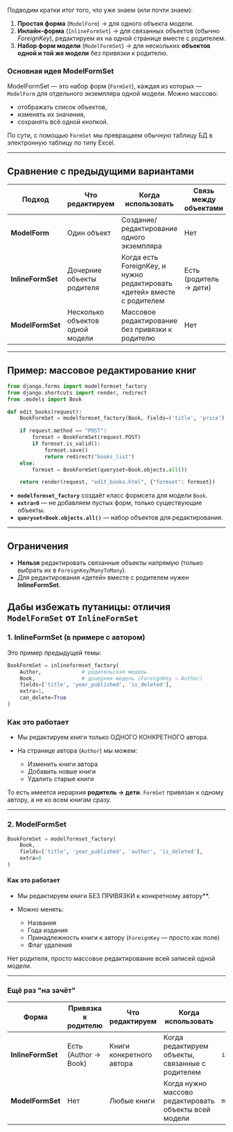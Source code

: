 Подводим кратки итог того, что уже знаем (или почти знаем):

1. **Простая форма** (`ModelForm`) → для одного объекта модели.
2. **Инлайн-форма** (`InlineFormSet`) → для связанных объектов (обычно *ForeignKey*), редактируем их на одной странице вместе с родителем.
3. **Набор форм модели** (`ModelFormSet`) → для нескольких **объектов одной и той же модели** без привязки к родителю.


### **Основная идея ModelFormSet**

ModelFormSet — это набор форм (`FormSet`), каждая из которых — `ModelForm` для отдельного экземпляра одной модели.
Можно массово:

* отображать список объектов,
* изменять их значения,
* сохранять всё одной кнопкой.

По сути, с помощью `FormSet` мы превращаем обычную таблицу БД в электронную таблицу по типу Excel.

---

## Сравнение с предыдущими вариантами

| Подход            | Что редактируем                 | Когда использовать                                                      | Связь между объектами  |
| ----------------- | ------------------------------- | ----------------------------------------------------------------------- | ---------------------- |
| **ModelForm**     | Один объект                     | Создание/редактирование одного экземпляра                               | Нет                    |
| **InlineFormSet** | Дочерние объекты родителя       | Когда есть ForeignKey, и нужно редактировать «детей» вместе с родителем | Есть (родитель → дети) |
| **ModelFormSet**  | Несколько объектов одной модели | Массовое редактирование без привязки к родителю                         | Нет                    |

---

## Пример: массовое редактирование книг

```python
from django.forms import modelformset_factory
from django.shortcuts import render, redirect
from .models import Book

def edit_books(request):
    BookFormSet = modelformset_factory(Book, fields=('title', 'price'), extra=0)

    if request.method == "POST":
        formset = BookFormSet(request.POST)
        if formset.is_valid():
            formset.save()
            return redirect("books_list")
    else:
        formset = BookFormSet(queryset=Book.objects.all())

    return render(request, "edit_books.html", {"formset": formset})
```

* **`modelformset_factory`** создаёт класс формсета для модели `Book`.
* **`extra=0`** — не добавляем пустых форм, только существующие объекты.
* **`queryset=Book.objects.all()`** — набор объектов для редактирования.

---

## Ограничения

* **Нельзя** редактировать связанные объекты напрямую (только выбрать их в `ForeignKey`/`ManyToMany`).
* Для редактирования «детей» вместе с родителем нужен **InlineFormSet**.


## Дабы избежать путаницы: отличия `ModelFormSet` от `InlineFormSet`

### 1. InlineFormSet (в примере с автором)

Это пример предыдущей темы:

```python
BookFormSet = inlineformset_factory(
    Author,             # родительская модель
    Book,               # дочерняя модель (ForeignKey → Author)
    fields=['title', 'year_published', 'is_deleted'],
    extra=1,
    can_delete=True
)
```

### Как это работает

* Мы редактируем книги только ОДНОГО КОНКРЕТНОГО автора.
* На странице автора (`Author`) мы можем:

  * Изменить книги автора
  * Добавить новые книги
  * Удалить старые книги

То есть имеется иерархия **родитель → дети**.
`FormSet` привязан к одному автору, а не ко всем книгам сразу.

---

### 2. ModelFormSet

```python
BookFormSet = modelformset_factory(
    Book,
    fields=['title', 'year_published', 'author', 'is_deleted'],
    extra=0
)
```

#### Как это работает

* Мы редактируем книги БЕЗ ПРИВЯЗКИ к конкретному автору**.
* Можно менять:

  * Названия
  * Года издания
  * Принадлежность книги к автору (`ForeignKey` — просто как поле)
  * Флаг удаления

Нет родителя, просто массовое редактирование всей записей одной модели.

---

### Ещё раз "на зачёт" 

| Форма             | Привязка к родителю  | Что редактируем          | Когда использовать                                    | Функция для создания    |
| ----------------- | -------------------- | ------------------------ | ----------------------------------------------------- | ----------------------- |
| **InlineFormSet** | Есть (Author → Book) | Книги конкретного автора | Когда редактируем объекты, связанные с родителем      | `inlineformset_factory` |
| **ModelFormSet**  | Нет                  | Любые книги              | Когда нужно массово редактировать объекты всей модели | `modelformset_factory`  |



